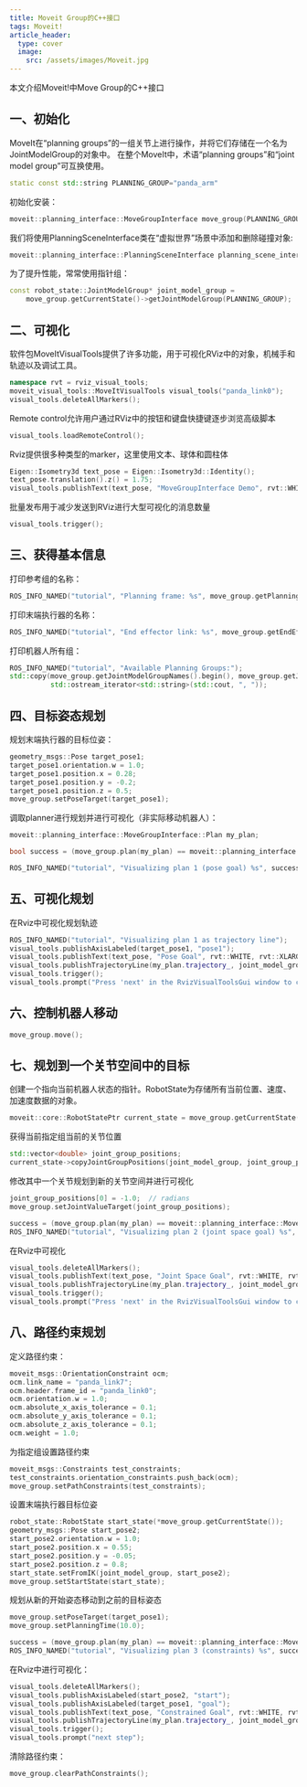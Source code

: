 ```yaml
---
title: Moveit Group的C++接口
tags: Moveit!
article_header:
  type: cover
  image:
    src: /assets/images/Moveit.jpg
---
```


本文介绍Moveit!中Move Group的C++接口

## 一、初始化

MoveIt在“planning groups”的一组关节上进行操作，并将它们存储在一个名为JointModelGroup的对象中。 在整个MoveIt中，术语“planning groups”和“joint model group”可互换使用。

```c++
static const std::string PLANNING_GROUP="panda_arm" 
```

初始化安装：

```c++
moveit::planning_interface::MoveGroupInterface move_group(PLANNING_GROUP);
```

我们将使用PlanningSceneInterface类在“虚拟世界”场景中添加和删除碰撞对象:

```c++
moveit::planning_interface::PlanningSceneInterface planning_scene_interface;
```

为了提升性能，常常使用指针组：

```c++
const robot_state::JointModelGroup* joint_model_group =
    move_group.getCurrentState()->getJointModelGroup(PLANNING_GROUP);
```

## 二、可视化

软件包MoveItVisualTools提供了许多功能，用于可视化RViz中的对象，机械手和轨迹以及调试工具。

```c++
namespace rvt = rviz_visual_tools;
moveit_visual_tools::MoveItVisualTools visual_tools("panda_link0");
visual_tools.deleteAllMarkers();
```

Remote control允许用户通过RViz中的按钮和键盘快捷键逐步浏览高级脚本

```c++
visual_tools.loadRemoteControl();
```

Rviz提供很多种类型的marker，这里使用文本、球体和圆柱体

```c++
Eigen::Isometry3d text_pose = Eigen::Isometry3d::Identity();
text_pose.translation().z() = 1.75;
visual_tools.publishText(text_pose, "MoveGroupInterface Demo", rvt::WHITE, rvt::XLARGE);
```

批量发布用于减少发送到RViz进行大型可视化的消息数量

```c++
visual_tools.trigger();
```

## 三、获得基本信息

打印参考组的名称：

```c++
ROS_INFO_NAMED("tutorial", "Planning frame: %s", move_group.getPlanningFrame().c_str());
```

打印末端执行器的名称：

```c++
ROS_INFO_NAMED("tutorial", "End effector link: %s", move_group.getEndEffectorLink().c_str());
```

打印机器人所有组：

```c++
ROS_INFO_NAMED("tutorial", "Available Planning Groups:");
std::copy(move_group.getJointModelGroupNames().begin(), move_group.getJointModelGroupNames().end(),
          std::ostream_iterator<std::string>(std::cout, ", "));
```

## 四、目标姿态规划

规划末端执行器的目标位姿：

```c++
geometry_msgs::Pose target_pose1;
target_pose1.orientation.w = 1.0;
target_pose1.position.x = 0.28;
target_pose1.position.y = -0.2;
target_pose1.position.z = 0.5;
move_group.setPoseTarget(target_pose1);
```

调取planner进行规划并进行可视化（非实际移动机器人）：

```c++
moveit::planning_interface::MoveGroupInterface::Plan my_plan;

bool success = (move_group.plan(my_plan) == moveit::planning_interface::MoveItErrorCode::SUCCESS);

ROS_INFO_NAMED("tutorial", "Visualizing plan 1 (pose goal) %s", success ? "" : "FAILED");
```

## 五、可视化规划

在Rviz中可视化规划轨迹

```c++
ROS_INFO_NAMED("tutorial", "Visualizing plan 1 as trajectory line");
visual_tools.publishAxisLabeled(target_pose1, "pose1");
visual_tools.publishText(text_pose, "Pose Goal", rvt::WHITE, rvt::XLARGE);
visual_tools.publishTrajectoryLine(my_plan.trajectory_, joint_model_group);
visual_tools.trigger();
visual_tools.prompt("Press 'next' in the RvizVisualToolsGui window to continue the demo");
```

## 六、控制机器人移动

```c++
move_group.move();
```

## 七、规划到一个关节空间中的目标

创建一个指向当前机器人状态的指针。RobotState为存储所有当前位置、速度、加速度数据的对象。

```c++
moveit::core::RobotStatePtr current_state = move_group.getCurrentState();
```

获得当前指定组当前的关节位置

```c++
std::vector<double> joint_group_positions;
current_state->copyJointGroupPositions(joint_model_group, joint_group_positions);
```

修改其中一个关节规划到新的关节空间并进行可视化

```c++
joint_group_positions[0] = -1.0;  // radians
move_group.setJointValueTarget(joint_group_positions);

success = (move_group.plan(my_plan) == moveit::planning_interface::MoveItErrorCode::SUCCESS);
ROS_INFO_NAMED("tutorial", "Visualizing plan 2 (joint space goal) %s", success ? "" : "FAILED");
```

在Rviz中可视化

```c++
visual_tools.deleteAllMarkers();
visual_tools.publishText(text_pose, "Joint Space Goal", rvt::WHITE, rvt::XLARGE);
visual_tools.publishTrajectoryLine(my_plan.trajectory_, joint_model_group);
visual_tools.trigger();
visual_tools.prompt("Press 'next' in the RvizVisualToolsGui window to continue the demo");
```

## 八、路径约束规划

定义路径约束：

```c++
moveit_msgs::OrientationConstraint ocm;
ocm.link_name = "panda_link7";
ocm.header.frame_id = "panda_link0";
ocm.orientation.w = 1.0;
ocm.absolute_x_axis_tolerance = 0.1;
ocm.absolute_y_axis_tolerance = 0.1;
ocm.absolute_z_axis_tolerance = 0.1;
ocm.weight = 1.0;
```

为指定组设置路径约束

```c++
moveit_msgs::Constraints test_constraints;
test_constraints.orientation_constraints.push_back(ocm);
move_group.setPathConstraints(test_constraints);
```

设置末端执行器目标位姿

```c++
robot_state::RobotState start_state(*move_group.getCurrentState());
geometry_msgs::Pose start_pose2;
start_pose2.orientation.w = 1.0;
start_pose2.position.x = 0.55;
start_pose2.position.y = -0.05;
start_pose2.position.z = 0.8;
start_state.setFromIK(joint_model_group, start_pose2);
move_group.setStartState(start_state);
```

规划从新的开始姿态移动到之前的目标姿态

```c++
move_group.setPoseTarget(target_pose1);
move_group.setPlanningTime(10.0);

success = (move_group.plan(my_plan) == moveit::planning_interface::MoveItErrorCode::SUCCESS);
ROS_INFO_NAMED("tutorial", "Visualizing plan 3 (constraints) %s", success ? "" : "FAILED");
```

在Rviz中进行可视化：

```c++
visual_tools.deleteAllMarkers();
visual_tools.publishAxisLabeled(start_pose2, "start");
visual_tools.publishAxisLabeled(target_pose1, "goal");
visual_tools.publishText(text_pose, "Constrained Goal", rvt::WHITE, rvt::XLARGE);
visual_tools.publishTrajectoryLine(my_plan.trajectory_, joint_model_group);
visual_tools.trigger();
visual_tools.prompt("next step");
```

清除路径约束：

```c++
move_group.clearPathConstraints();
```



